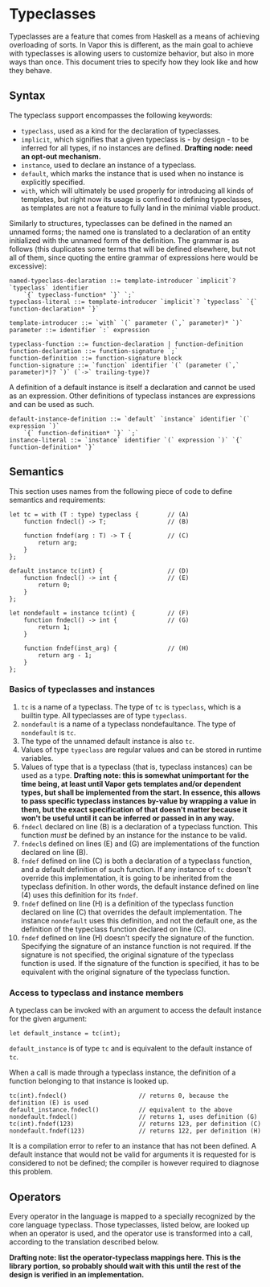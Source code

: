 # Typeclasses

Typeclasses are a feature that comes from Haskell as a means of achieving overloading of sorts. In Vapor this is different,
as the main goal to achieve with typeclasses is allowing users to customize behavior, but also in more ways than once. This
document tries to specify how they look like and how they behave.

## Syntax

The typeclass support encompasses the following keywords:

 * `typeclass`, used as a kind for the declaration of typeclasses.
 * `implicit`, which signifies that a given typeclass is - by design - to be inferred for all types, if no instances are
   defined. **Drafting node: need an opt-out mechanism.**
 * `instance`, used to declare an instance of a typeclass.
 * `default`, which marks the instance that is used when no instance is explicitly specified.
 * `with`, which will ultimately be used properly for introducing all kinds of templates, but right now its usage is
   confined to defining typeclasses, as templates are not a feature to fully land in the minimal viable product.

Similarly to structures, typeclasses can be defined in the named an unnamed forms; the named one is translated to a declaration
of an entity initialized with the unnamed form of the definition. The grammar is as follows (this duplicates some terms that
will be defined elsewhere, but not all of them, since quoting the entire grammar of expressions here would be excessive):

```
named-typeclass-declaration ::= template-introducer `implicit`? `typeclass` identifier
    `{` typeclass-function* `}` `;`
typeclass-literal ::= template-introducer `implicit`? `typeclass` `{` function-declaration* `}`

template-introducer ::= `with` `(` parameter (`,` parameter)* `)`
parameter ::= identifier `:` expression

typeclass-function ::= function-declaration | function-definition
function-declaration ::= function-signature `;`
function-definition ::= function-signature block
function-signature ::= `function` identifier `(` (parameter (`,` parameter)*)? `)` (`->` trailing-type)?
```

A definition of a default instance is itself a declaration and cannot be used as an expression. Other definitions of
typeclass instances are expressions and can be used as such.


```
default-instance-definition ::= `default` `instance` identifier `(` expression `)`
    `{` function-definition* `}` `;`
instance-literal ::= `instance` identifier `(` expression `)` `{` function-definition* `}`
```

## Semantics

This section uses names from the following piece of code to define semantics and requirements:

```
let tc = with (T : type) typeclass {        // (A)
    function fndecl() -> T;                 // (B)

    function fndef(arg : T) -> T {          // (C)
        return arg;
    }
};

default instance tc(int) {                  // (D)
    function fndecl() -> int {              // (E)
        return 0;
    }
};

let nondefault = instance tc(int) {         // (F)
    function fndecl() -> int {              // (G)
        return 1;
    }

    function fndef(inst_arg) {              // (H)
        return arg - 1;
    }
};
```

### Basics of typeclasses and instances

 1. `tc` is a name of a typeclass. The type of `tc` is `typeclass`, which is a builtin type. All typeclasses are of type
    `typeclass`.
 2. `nondefault` is a name of a typeclass nondefaultance. The type of `nondefault` is `tc`.
 3. The type of the unnamed default instance is also `tc`.
 4. Values of type `typeclass` are regular values and can be stored in runtime variables.
 5. Values of type that is a typeclass (that is, typeclass instances) can be used as a type. **Drafting note: this is
    somewhat unimportant for the time being, at least until Vapor gets templates and/or dependent types, but shall be
    implemented from the start. In essence, this allows to pass specific typeclass instances by-value by wrapping a value
    in them, but the exact specification of that doesn't matter because it won't be useful until it can be inferred or
    passed in in any way.**
 6. `fndecl` declared on line (B) is a declaration of a typeclass function. This function _must_ be defined by an instance
    for the instance to be valid.
 7. `fndecl`s defined on lines (E) and (G) are implementations of the function declared on line (B).
 8. `fndef` defined on line (C) is both a declaration of a typeclass function, and a default definition of such function.
    If any instance of `tc` doesn't override this implementation, it is going to be inherited from the typeclass definition.
    In other words, the default instance defined on line (4) uses this definition for its `fndef`.
 9. `fndef` defined on line (H) is a definition of the typeclass function declared on line (C) that overrides the default
    implementation. The instance `nondefault` uses this definition, and not the default one, as the definition of the typeclass
    function declared on line (C).
 10. `fndef` defined on line (H) doesn't specify the signature of the function. Specifying the signature of an instance
    function is not required. If the signature is not specified, the original signature of the typeclass function is used.
    If the signature of the function is specified, it has to be equivalent with the original signature of the typeclass
    function.

### Access to typeclass and instance members

A typeclass can be invoked with an argument to access the default instance for the given argument:

```
let default_instance = tc(int);
```

`default_instance` is of type `tc` and is equivalent to the default instance of `tc`.

When a call is made through a typeclass instance, the definition of a function belonging to that instance is looked up.

```
tc(int).fndecl()                    // returns 0, because the definition (E) is used
default_instance.fndecl()           // equivalent to the above
nondefault.fndecl()                 // returns 1, uses definition (G)
tc(int).fndef(123)                  // returns 123, per definition (C)
nondefault.fndef(123)               // returns 122, per definition (H)
```

It is a compilation error to refer to an instance that has not been defined. A default instance that would not be valid
for arguments it is requested for is considered to not be defined; the compiler is however required to diagnose this problem.

## Operators

Every operator in the language is mapped to a specially recognized by the core language typeclass. Those typeclasses, listed
below, are looked up when an operator is used, and the operator use is transformed into a call, according to the translation
described below.

**Drafting note: list the operator-typeclass mappings here. This is the library portion, so probably should wait with this
until the rest of the design is verified in an implementation.**
